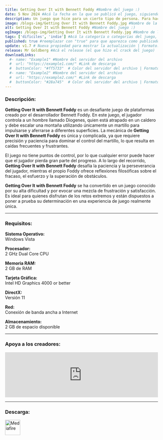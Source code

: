 ```yaml
---
title: Getting Over It with Bennett Foddy #Nombre del juego :)
date: 5 Nov 2024 #Acá la fecha en la que se publicó el juego, siguiendo este formato: Dia "30", Mes "Oct", Año "2024" = como debe quedar: 30 Oct 2024
description: Un juego que hice para un cierto tipo de persona. Para hacerles daño. #Acá una mini descripción del juego
image: /blogs-img/Getting Over It with Bennett Foddy.jpg #Nombre de la imagen, por lo general es exactamente el mismo nombre que el juego excluyendo lo ":" (Dos puntos)
alt: Getting Over It with Bennett Foddy #Nombre del juego :)
ogImage: /blogs-img/Getting Over It with Bennett Foddy.jpg #Nombre de la imagen, por lo general es exactamente el mismo nombre que el juego excluyendo lo ":" (Dos puntos)
tags: ['dificiles', 'indie'] #Acá la categoría o categorías del juego, si es más de una se coloca en este formato: ['categoría1', 'categoría2']
published: true #reemplazar con "true" para que aparezca como publicado
update: v1.7 # Nueva propiedad para mostrar la actualización | Formato: v1.0.0
release: Mr Goldberg #Acá el release (el que hizo el crack del juego) | Formato: Nicolhetti
downloadLinks:
  #- name: "Example1" #Nombre del servidor del archivo
  #  url: "https://example1.com/" #Link de descarga
  #  buttonColor: "#ff5733"  # Color del servidor del archivo | Formato hexadecimal | MediaFire: #0171F0 | Buzzheavier: #FF6600 |
  #- name: "Example2" #Nombre del servidor del archivo
  #  url: "https://example2.com/" #Link de descarga
  #  buttonColor: "#28a745"  # Color del servidor del archivo | Formato hexadecimal | MediaFire: #0171F0 | Buzzheavier: #FF6600 |
---
```


<!--En VSCode seleccionando una palabra, por ejemplo: "Getting Over it with Bennett Foddy" y apretando Ctrl+F2 se seleccionan todas las palabras iguales-->

### Descripción:
**Getting Over It with Bennett Foddy** es un desafiante juego de plataformas creado por el desarrollador Bennett Foddy. En este juego, el jugador controla a un hombre llamado Diogenes, quien está atrapado en un caldero y debe escalar una montaña utilizando únicamente un martillo para impulsarse y aferrarse a diferentes superficies. La mecánica de **Getting Over It with Bennett Foddy** es única y complicada, ya que requiere precisión y paciencia para dominar el control del martillo, lo que resulta en caídas frecuentes y frustrantes.

El juego no tiene puntos de control, por lo que cualquier error puede hacer que el jugador pierda gran parte del progreso. A lo largo del recorrido, **Getting Over It with Bennett Foddy** desafía la paciencia y la perseverancia del jugador, mientras el propio Foddy ofrece reflexiones filosóficas sobre el fracaso, el esfuerzo y la superación de obstáculos. 

**Getting Over It with Bennett Foddy** se ha convertido en un juego conocido por su alta dificultad y por evocar una mezcla de frustración y satisfacción. Es ideal para quienes disfrutan de los retos extremos y están dispuestos a poner a prueba su determinación en una experiencia de juego realmente única.
<!--Prompt para Chat-GPT: Hazme una descripción para el juego "Getting Over it with Bennett Foddy" y cada que menciones "Getting Over it with Bennett Foddy" ponlo en negrita -->

---

### Requisitos:
**Sistema Operativo:**  
Windows Vista

**Procesador:**  
2 GHz Dual Core CPU

**Memoria RAM:**  
2 GB de RAM

**Tarjeta Gráfica:**  
Intel HD Graphics 4000 or better

**DirectX:**  
Versión 11

**Red:**  
Conexión de banda ancha a Internet

**Almacenamiento:**  
2 GB de espacio disponible

<!--Si falta o sobra un requisito se quita o se agrega manteniendo el mismo formato-->

---

### Apoya a los creadores:
<iframe src="https://store.steampowered.com/widget/240720/" frameborder="0" style="background-color: transparent; width: 100% !important; aspect-ratio: 646 / 190;"></iframe>

<!--Reemplazar los numeros (AppID) del juego (en este caso 2668510) por el numero (AppID) correspondiente con el juego a publicar-->
<!--El AppID se encuentra en la URL del Juego en Steam-->

---

### Descarga:

[<img src="https://gist.github.com/cxmeel/0dbc95191f239b631c3874f4ccf114e2/raw/download.svg" alt="Mediafire" height="50" />](https://www.mediafire.com/file/la8hub14f72106h/Getting_Over_It_with_Bennett_Foddy.zip/file)

<!-- # se debe reemplazar por el link de descarga-->

<!--NOMBRE-DEL-SERVICIO se debe reemplazar por el servicio donde está subido el juego-->